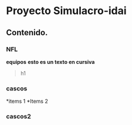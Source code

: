 # Proyecto Simulacro-idai
## Contenido.
### NFL
**equipos**
__esto es un texto en cursiva__
> h1 
### cascos
*items 1
*Items 2
### cascos2

